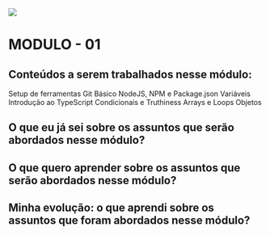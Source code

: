 ![](https://i.imgur.com/xG74tOh.png)

# MODULO - 01

## Conteúdos a serem trabalhados nesse módulo:

Setup de ferramentas
Git Básico
NodeJS, NPM e Package.json
Variáveis
Introdução ao TypeScript
Condicionais e Truthiness
Arrays e Loops
Objetos

## O que eu já sei sobre os assuntos que serão abordados nesse módulo?



## O que quero aprender sobre os assuntos que serão abordados nesse módulo?



## Minha evolução: o que aprendi sobre os assuntos que foram abordados nesse módulo?


